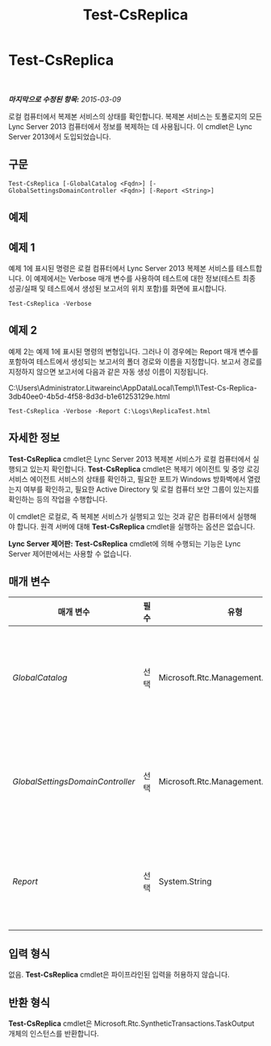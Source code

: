 ﻿---
title: Test-CsReplica
TOCTitle: Test-CsReplica
ms:assetid: cef1fcda-3292-411a-b3dd-7a8ef7935b20
ms:mtpsurl: https://technet.microsoft.com/ko-kr/library/JJ205289(v=OCS.15)
ms:contentKeyID: 49305080
ms.date: 08/24/2015
mtps_version: v=OCS.15
ms.translationtype: HT
---

# Test-CsReplica

 

_**마지막으로 수정된 항목:** 2015-03-09_

로컬 컴퓨터에서 복제본 서비스의 상태를 확인합니다. 복제본 서비스는 토폴로지의 모든 Lync Server 2013 컴퓨터에서 정보를 복제하는 데 사용됩니다. 이 cmdlet은 Lync Server 2013에서 도입되었습니다.

## 구문

    Test-CsReplica [-GlobalCatalog <Fqdn>] [-GlobalSettingsDomainController <Fqdn>] [-Report <String>]

## 예제

## 예제 1

예제 1에 표시된 명령은 로컬 컴퓨터에서 Lync Server 2013 복제본 서비스를 테스트합니다. 이 예제에서는 Verbose 매개 변수를 사용하여 테스트에 대한 정보(테스트 최종 성공/실패 및 테스트에서 생성된 보고서의 위치 포함)를 화면에 표시합니다.

    Test-CsReplica -Verbose

## 예제 2

예제 2는 예제 1에 표시된 명령의 변형입니다. 그러나 이 경우에는 Report 매개 변수를 포함하여 테스트에서 생성되는 보고서의 폴더 경로와 이름을 지정합니다. 보고서 경로를 지정하지 않으면 보고서에 다음과 같은 자동 생성 이름이 지정됩니다.

C:\\Users\\Administrator.Litwareinc\\AppData\\Local\\Temp\\1\\Test-Cs-Replica-3db40ee0-4b5d-4f58-8d3d-b1e61253129e.html

    Test-CsReplica -Verbose -Report C:\Logs\ReplicaTest.html

## 자세한 정보

**Test-CsReplica** cmdlet은 Lync Server 2013 복제본 서비스가 로컬 컴퓨터에서 실행되고 있는지 확인합니다. **Test-CsReplica** cmdlet은 복제기 에이전트 및 중앙 로깅 서비스 에이전트 서비스의 상태를 확인하고, 필요한 포트가 Windows 방화벽에서 열렸는지 여부를 확인하고, 필요한 Active Directory 및 로컬 컴퓨터 보안 그룹이 있는지를 확인하는 등의 작업을 수행합니다.

이 cmdlet은 로컬로, 즉 복제본 서비스가 실행되고 있는 것과 같은 컴퓨터에서 실행해야 합니다. 원격 서버에 대해 **Test-CsReplica** cmdlet을 실행하는 옵션은 없습니다.

**Lync Server 제어판:** **Test-CsReplica** cmdlet에 의해 수행되는 기능은 Lync Server 제어판에서는 사용할 수 없습니다.

## 매개 변수


<table>
<colgroup>
<col style="width: 25%" />
<col style="width: 25%" />
<col style="width: 25%" />
<col style="width: 25%" />
</colgroup>
<thead>
<tr class="header">
<th>매개 변수</th>
<th>필수</th>
<th>유형</th>
<th>설명</th>
</tr>
</thead>
<tbody>
<tr class="odd">
<td><p><em>GlobalCatalog</em></p></td>
<td><p>선택</p></td>
<td><p>Microsoft.Rtc.Management.Deploy.Fqdn</p></td>
<td><p>도메인에 있는 전역 카탈로그 서버의 정규화된 도메인 이름입니다. 사용자 도메인의 계정으로 컴퓨터에서 <strong>Test-CsReplica</strong> cmdlet을 실행하는 경우에는 이 매개 변수가 필요하지 않습니다.</p></td>
</tr>
<tr class="even">
<td><p><em>GlobalSettingsDomainController</em></p></td>
<td><p>선택</p></td>
<td><p>Microsoft.Rtc.Management.Deploy.Fqdn</p></td>
<td><p>도메인에 있는 도메인 컨트롤러의 정규화된 도메인 이름입니다. 사용자 도메인의 계정으로 컴퓨터에서 <strong>Test-CsReplica</strong> cmdlet을 실행하는 경우에는 이 매개 변수가 필요하지 않습니다.</p></td>
</tr>
<tr class="odd">
<td><p><em>Report</em></p></td>
<td><p>선택</p></td>
<td><p>System.String</p></td>
<td><p>cmdlet이 실행될 때 만들어진 로그 파일에 대한 파일 경로를 지정할 수 있도록 합니다. 예를 들면 다음과 같습니다.</p>
<p>-Report &quot;C:\Logs\ReplicaTest.html&quot;</p></td>
</tr>
</tbody>
</table>


## 입력 형식

없음. **Test-CsReplica** cmdlet은 파이프라인된 입력을 허용하지 않습니다.

## 반환 형식

**Test-CsReplica** cmdlet은 Microsoft.Rtc.SyntheticTransactions.TaskOutput 개체의 인스턴스를 반환합니다.

